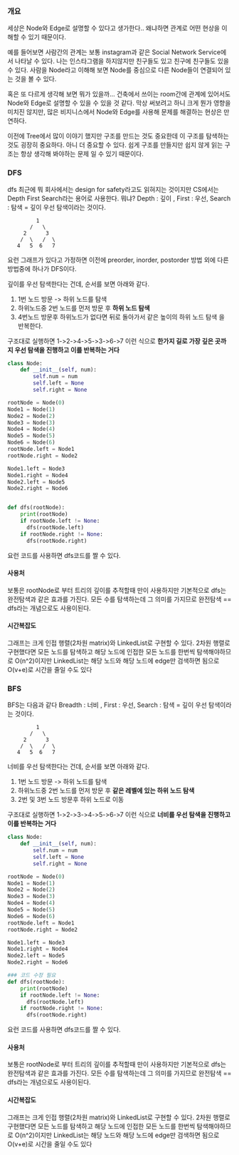 
### 개요

세상은 Node와 Edge로 설명할 수 있다고 생가한다.. 왜냐하면 관계로 어떤 현상을 이해할 수 있기 때문이다.

예를 들어보면 사람간의 관계는 보통 instagram과 같은 Social Network Service에서 나타날 수 있다. 나는 인스타그램을 하지않지만 친구들도 있고 친구에 친구들도 있을 수 있다. 사람을 Node라고 이해해 보면 Node를 중심으로 다른 Node들이 연결되어 있는 것을 볼 수 있다. 

혹은 또 다르게 생각해 보면 뭐가 있을까... 건축에서 쓰이는 room간에 관계에 있어서도 Node와 Edge로 설명할 수 있을 수 있을 것 같다. 막상 써보려고 하니 크게 뭔가 영향을 미치진 않지만, 많은 비지니스에서 Node와 Edge를 사용해 문제를 해결하는 현상은 만연하다.

이전에 Tree에서 많이 이야기 했지만 구조를 만드는 것도 중요한데 이 구조를 탐색하는 것도 굉장히 중요하다. 아니 더 중요할 수 있다. 쉽게 구조를 만들지만 쉽지 않게 읽는 구조는 항상 생각해 봐야하는 문제 일 수 있기 때문이다.

### DFS

dfs 최근에 뭐 회사에서는 design for safety라고도 읽혀지는 것이지만 CS에서는 Depth First Search라는 용어로 사용한다. 뭐냐? 
Depth : 깊이 , First : 우선, Search : 탐색 =  깊이 우선 탐색이라는 것이다. 
```
         1
       /   \
     2      3
    /  \   /  \
   4   5  6   7
```

요런 그래프가 있다고 가정하면 이전에 preorder, inorder, postorder 방법 외에 다른 방법중에 하나가 DFS이다.

깊이를 우선 탐색한다는 건데, 순서를 보면 아래와 같다.
1. 1번 노드 방문 -> 하위 노드를 탐색
2. 하위노드중 2번 노드를 먼저 방문 후 **하위 노드 탐색**
3. 4번노드 방문후 하위노드가 없다면 뒤로 돌아가서 같은 높이의 하위 노드 탐색
을 반복한다.

구조대로 실행하면 1->2->4->5->3->6->7 이런 식으로 **한가지 길로 가장 깊은 곳까지 우선 탐색을 진행하고 이를 반복하는 거다**
```python
class Node:
	def __init__(self, num):
		self.num = num
		self.left = None
		self.right = None

rootNode = Node(0)
Node1 = Node(1)
Node2 = Node(2)
Node3 = Node(3)
Node4 = Node(4)
Node5 = Node(5)
Node6 = Node(6)
rootNode.left = Node1
rootNode.right = Node2

Node1.left = Node3
Node1.right = Node4
Node2.left = Node5
Node2.right = Node6


def dfs(rootNode):
	print(rootNode)
	if rootNode.left != None:
	  dfs(rootNode.left)
	if rootNode.right != None:
	  dfs(rootNode.right)
```

요런 코드를 사용하면 dfs코드를 짤 수 있다.

#### 사용처
보통은 rootNode로 부터 트리의 깊이를 추적할때 만이 사용하지만 기본적으로 dfs는 완전탐색과 같은 효과를 가진다. 모든 수를 탐색하는데 그 의미를 가지므로 완전탐색 == dfs라는 개념으로도 사용이된다.

#### 시간복잡도
그래프는 크게 인접 행렬(2차원 matrix)와 LinkedList로 구현할 수 있다. 2차원 행렬로 구현했다면 모든 노드를 탐색하고 해당 노드에 인접한 모든 노드를 한번씩 탐색해야하므로 O(n^2)이지만 LinkedList는 해당 노드와 해당 노드에 edge만 검색하면 됨으로 O(v+e)로 시간을 줄일 수도 있다

### BFS

BFS는 다음과 같다
Breadth : 너비 , First : 우선, Search : 탐색 =  깊이 우선 탐색이라는 것이다. 
```
         1
       /   \
     2      3
    /  \   /  \
   4   5  6   7
```


너비를 우선 탐색한다는 건데, 순서를 보면 아래와 같다.
1. 1번 노드 방문 -> 하위 노드를 탐색
2. 하위노드중 2번 노드를 먼저 방문 후 **같은 레벨에 있는 하위 노드 탐색**
3. 2번 및 3번 노드 방문후 하위 노드로 이동

구조대로 실행하면 1->2->3->4->5->6->7 이런 식으로 **너비를 우선 탐색을 진행하고 이를 반복하는 거다**
```python
class Node:
	def __init__(self, num):
		self.num = num
		self.left = None
		self.right = None

rootNode = Node(0)
Node1 = Node(1)
Node2 = Node(2)
Node3 = Node(3)
Node4 = Node(4)
Node5 = Node(5)
Node6 = Node(6)
rootNode.left = Node1
rootNode.right = Node2

Node1.left = Node3
Node1.right = Node4
Node2.left = Node5
Node2.right = Node6

### 코드 수정 필요
def dfs(rootNode):
	print(rootNode)
	if rootNode.left != None:
	  dfs(rootNode.left)
	if rootNode.right != None:
	  dfs(rootNode.right)
```

요런 코드를 사용하면 dfs코드를 짤 수 있다.

#### 사용처
보통은 rootNode로 부터 트리의 깊이를 추적할때 만이 사용하지만 기본적으로 dfs는 완전탐색과 같은 효과를 가진다. 모든 수를 탐색하는데 그 의미를 가지므로 완전탐색 == dfs라는 개념으로도 사용이된다.

#### 시간복잡도
그래프는 크게 인접 행렬(2차원 matrix)와 LinkedList로 구현할 수 있다. 2차원 행렬로 구현했다면 모든 노드를 탐색하고 해당 노드에 인접한 모든 노드를 한번씩 탐색해야하므로 O(n^2)이지만 LinkedList는 해당 노드와 해당 노드에 edge만 검색하면 됨으로 O(v+e)로 시간을 줄일 수도 있다